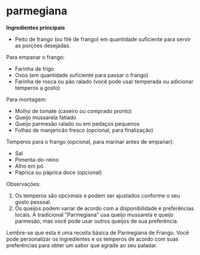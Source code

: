 # parmegiana 

**Ingredientes principais**



- Peito de frango (ou filé de frango) em quantidade suficiente para servir as porções desejadas.

Para empanar o frango:

- Farinha de trigo
- Ovos (em quantidade suficiente para passar o frango)
- Farinha de rosca ou pão ralado (você pode usar temperada ou adicionar temperos a gosto)

Para montagem:

- Molho de tomate (caseiro ou comprado pronto)
- Queijo mussarela fatiado
- Queijo parmesão ralado ou em pedaços pequenos
- Folhas de manjericão fresco (opcional, para finalização)

Temperos para o frango (opcional, para marinar antes de empanar):

- Sal
- Pimenta-do-reino
- Alho em pó
- Páprica ou páprica doce (opcional)

Observações:

1. Os temperos são opcionais e podem ser ajustados conforme o seu gosto pessoal.
2. Os queijos podem variar de acordo com a disponibilidade e preferências locais. A tradicional "Parmegiana" usa queijo mussarela e queijo parmesão, mas você pode usar outros queijos de sua preferência.

Lembre-se que esta é uma receita básica de Parmegiana de Frango. Você pode personalizar os ingredientes e os temperos de acordo com suas preferências para obter um sabor que agrade ao seu paladar.
